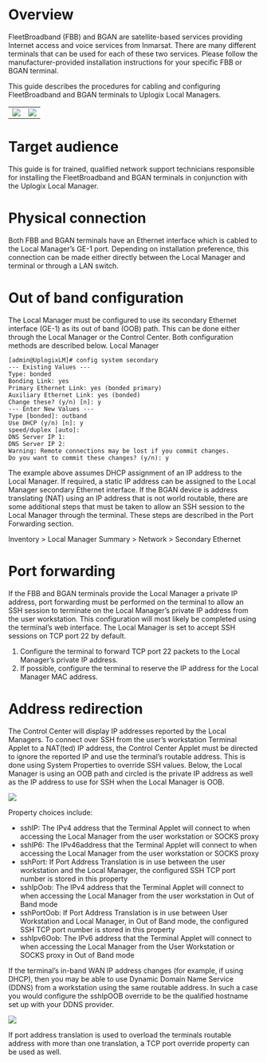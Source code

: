 # Overview

FleetBroadband (FBB) and BGAN are satellite-based services providing Internet access and voice services from Inmarsat. There are many different terminals that can be used for each of these two services. Please follow the manufacturer-provided installation instructions for your specific FBB or BGAN terminal.

This guide describes the procedures for cabling and configuring FleetBroadband and BGAN terminals to Uplogix Local Managers.

<table><tr>
<td width='50%'><img src='http://uplogix.com/support/docs/img/configuration-guides/fleet-image003.jpg'></td>
<td width='50%'><img src='http://uplogix.com/support/docs/img/configuration-guides/fleet-image006.jpg'></td>
</tr></table>

# Target audience

This guide is for trained, qualified network support technicians responsible for installing the FleetBroadband and BGAN terminals in conjunction with the Uplogix Local Manager. 

# Physical connection

Both FBB and BGAN terminals have an Ethernet interface which is cabled to the Local Manager’s GE-1 port. Depending on installation preference, this connection can be made either directly between the Local Manager and terminal or through a LAN switch. 

# Out of band configuration

The Local Manager must be configured to use its secondary Ethernet interface (GE-1) as its out of band (OOB) path. This can be done either through the Local Manager or the Control Center. Both configuration methods are described below.
Local Manager

```
[admin@UplogixLM]# config system secondary
--- Existing Values --- 
Type: bonded
Bonding Link: yes
Primary Ethernet Link: yes (bonded primary)
Auxiliary Ethernet Link: yes (bonded)
Change these? (y/n) [n]: y
--- Enter New Values ---
Type [bonded]: outband
Use DHCP (y/n) [n]: y
speed/duplex [auto]:
DNS Server IP 1:
DNS Server IP 2:
Warning: Remote connections may be lost if you commit changes.
Do you want to commit these changes? (y/n): y
```

The example above assumes DHCP assignment of an IP address to the Local Manager. If required, a static IP address can be assigned to the Local Manager secondary Ethernet interface. If the BGAN device is address translating (NAT) using an IP address that is not world routable, there are some additional steps that must be taken to allow an SSH session to the Local Manager through the terminal. These steps are described in the Port Forwarding section.

<div class='ucc' />Inventory > Local Manager Summary > Network > Secondary Ethernet</div>

# Port forwarding

If the FBB and BGAN terminals provide the Local Manager a private IP address, port forwarding must be performed on the terminal to allow an SSH session to terminate on the Local Manager’s private IP address from the user workstation. This configuration will most likely be completed using the terminal’s web interface. The Local Manager is set to accept SSH sessions on TCP port 22 by default.

1.	Configure the terminal to forward TCP port 22 packets to the Local Manager’s private IP address.
2.	If possible, configure the terminal to reserve the IP address for the Local Manager MAC address.

# Address redirection

The Control Center will display IP addresses reported by the Local Managers. To connect over SSH from the user’s workstation Terminal Applet to a NAT(ted) IP address, the Control Center Applet must be directed to ignore the reported IP and use the terminal’s routable address. This is done using System Properties to override SSH values.  Below, the Local Manager is using an OOB path and circled is the private IP address as well as the IP address to use for SSH when the Local Manager is OOB. 

![](http://uplogix.com/support/docs/img/configuration-guides/fleet-image011.png)
 
Property choices include:

* sshIP: The IPv4 address that the Terminal Applet will connect to when accessing the Local Manager from the user workstation or SOCKS proxy
* sshIP6: The IPv46address that the Terminal Applet will connect to when accessing the Local Manager from the user workstation or SOCKS proxy
* sshPort: If Port Address Translation is in use between the user workstation and the Local Manager, the configured SSH TCP port number is stored in this property
* sshIpOob: The IPv4 address that the Terminal Applet will connect to when accessing the Local Manager from the user workstation in Out of Band mode
* sshPortOob: If Port Address Translation is in use between User Workstation and Local Manager, in Out of Band mode, the configured SSH TCP port number is stored in this property
* sshIpv6Oob: The IPv6 address that the Terminal Applet will connect to when accessing the Local Manager from the User Workstation or SOCKS proxy in Out of Band mode

If the terminal’s in-band WAN IP address changes (for example, if using DHCP), then you may be able to use Dynamic Domain Name Service (DDNS) from a workstation using the same routable address. In such a case you would configure the sshIpOOB override to be the qualified hostname set up with your DDNS provider. 

![](http://uplogix.com/support/docs/img/configuration-guides/fleet-image013.png)

If port address translation is used to overload the terminals routable address with more than one translation, a TCP port override property can be used as well.